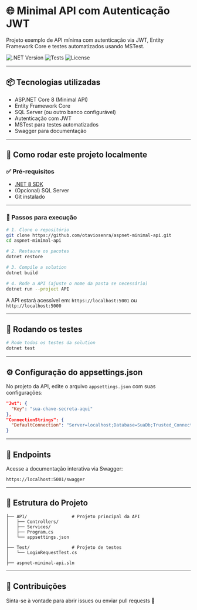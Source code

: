 # 🌐 Minimal API com Autenticação JWT

Projeto exemplo de API mínima com autenticação via JWT, Entity Framework Core e testes automatizados usando MSTest.

![.NET Version](https://img.shields.io/badge/.NET-8.0-blueviolet)
![Tests](https://img.shields.io/badge/tests-passing-brightgreen)
![License](https://img.shields.io/badge/license-MIT-blue)

---

## 📦 Tecnologias utilizadas

- ASP.NET Core 8 (Minimal API)
- Entity Framework Core
- SQL Server (ou outro banco configurável)
- Autenticação com JWT
- MSTest para testes automatizados
- Swagger para documentação

---

## 🚀 Como rodar este projeto localmente

### ✅ Pré-requisitos

- [.NET 8 SDK](https://dotnet.microsoft.com/en-us/download/dotnet/8.0)
- (Opcional) SQL Server
- Git instalado

---

### 🔧 Passos para execução

```bash
# 1. Clone o repositório
git clone https://github.com/otaviosenra/aspnet-minimal-api.git
cd aspnet-minimal-api

# 2. Restaure os pacotes
dotnet restore

# 3. Compile a solution
dotnet build

# 4. Rode a API (ajuste o nome da pasta se necessário)
dotnet run --project API
```

A API estará acessível em: `https://localhost:5001` ou `http://localhost:5000`

---

## 🧪 Rodando os testes

```bash
# Rode todos os testes da solution
dotnet test
```

---

## ⚙️ Configuração do appsettings.json

No projeto da API, edite o arquivo `appsettings.json` com suas configurações:

```json
"Jwt": {
  "Key": "sua-chave-secreta-aqui"
},
"ConnectionStrings": {
  "DefaultConnection": "Server=localhost;Database=SuaDb;Trusted_Connection=True;"
}
```

---

## 📄 Endpoints

Acesse a documentação interativa via Swagger:

```
https://localhost:5001/swagger
```

---

## 📁 Estrutura do Projeto

```
├── API/                 # Projeto principal da API
│   ├── Controllers/
│   ├── Services/
│   ├── Program.cs
│   └── appsettings.json
│
├── Test/                # Projeto de testes
│   └── LoginRequestTest.cs
│
├── aspnet-minimal-api.sln
```

---

## 🤝 Contribuições

Sinta-se à vontade para abrir issues ou enviar pull requests 🚀